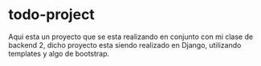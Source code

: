 # todo-project
Aqui esta un proyecto que se esta realizando en conjunto con mi clase de backend 2, dicho proyecto esta siendo realizado en Django, utilizando templates y algo de bootstrap.
